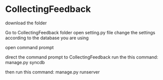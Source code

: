 CollectingFeedback
==================
download the folder

Go to CollectingFeedback folder open setting.py file change the settings according to the database 
you are using

open command prompt 

direct the command prompt to CollectingFeedback 
run the this command:
          manage.py syncdb
          
          
          
then run this command:
          manage.py runserver
